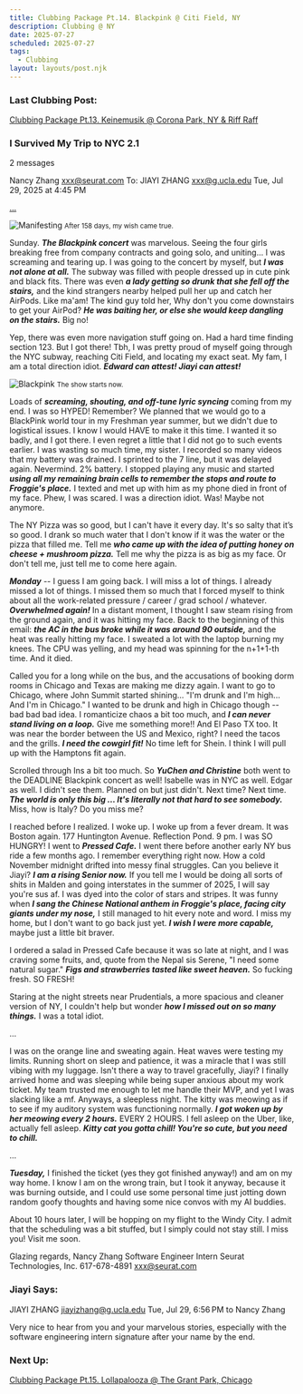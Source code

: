 ```yaml
---
title: Clubbing Package Pt.14. Blackpink @ Citi Field, NY
description: Clubbing @ NY
date: 2025-07-27
scheduled: 2025-07-27
tags:
  - Clubbing
layout: layouts/post.njk
---
```


<h3>Last Clubbing Post:</h3>
<a href="{{ '/posts/clubbingpackagept13/' | url }}">Clubbing Package Pt.13. Keinemusik @ Corona Park, NY & Riff Raff</a>

<h3>I Survived My Trip to NYC 2.1</h3>

2 messages

Nancy Zhang <xxx@seurat.com>
To: JIAYI ZHANG <xxx@g.ucla.edu>
Tue, Jul 29, 2025 at 4:45 PM

<a href="{{ '/posts/clubbingpackagept13/' | url }}">...</a>

![Manifesting](/img/blog7.0/bp_wish.jpg)
<small>After 158 days, my wish came true.</small>

Sunday. ***The Blackpink concert*** was marvelous. Seeing the four girls breaking free from company contracts and going solo, and uniting... I was screaming and tearing up. I was going to the concert by myself, but ***I was not alone at all.*** The subway was filled with people dressed up in cute pink and black fits. There was even ***a lady getting so drunk that she fell off the stairs,*** and the kind strangers nearby helped pull her up and catch her AirPods. Like ma'am! The kind guy told her, Why don't you come downstairs to get your AirPod? ***He was baiting her, or else she would keep dangling on the stairs.*** Big no!

Yep, there was even more navigation stuff going on. Had a hard time finding section 123. But I got there! Tbh, I was pretty proud of myself going through the NYC subway, reaching Citi Field, and locating my exact seat. My fam, I am a total direction idiot. ***Edward can attest! Jiayi can attest!***

![Blackpink](/img/blog7.0/bp.jpeg)
<small>The show starts now.</small>

Loads of ***screaming, shouting, and off-tune lyric syncing*** coming from my end. I was so HYPED! Remember? We planned that we would go to a BlackPink world tour in my Freshman year summer, but we didn't due to logistical issues. I know I would HAVE to make it this time. I wanted it so badly, and I got there. I even regret a little that I did not go to such events earlier. I was wasting so much time, my sister. I recorded so many videos that my battery was drained. I sprinted to the 7 line, but it was delayed again. Nevermind. 2% battery. I stopped playing any music and started ***using all my remaining brain cells to remember the stops and route to Froggie's place.*** I texted and met up with him as my phone died in front of my face. Phew, I was scared. I was a direction idiot. Was! Maybe not anymore.

The NY Pizza was so good, but I can't have it every day. It's so salty that it’s so good. I drank so much water that I don't know if it was the water or the pizza that filled me. Tell me ***who came up with the idea of putting honey on cheese + mushroom pizza.*** Tell me why the pizza is as big as my face. Or don't tell me, just tell me to come here again.

***Monday*** -- I guess I am going back. I will miss a lot of things. I already missed a lot of things. I missed them so much that I forced myself to think about all the work-related pressure / career / grad school / whatever. ***Overwhelmed again!*** In a distant moment, I thought I saw steam rising from the ground again, and it was hitting my face. Back to the beginning of this email: ***the AC in the bus broke while it was around 90 outside,*** and the heat was really hitting my face. I sweated a lot with the laptop burning my knees. The CPU was yelling, and my head was spinning for the n+1+1-th time. And it died.

Called you for a long while on the bus, and the accusations of booking dorm rooms in Chicago and Texas are making me dizzy again. I want to go to Chicago, where John Summit started shining... "I'm drunk and I'm high... And I'm in Chicago." I wanted to be drunk and high in Chicago though -- bad bad bad idea. I romanticize chaos a bit too much, and ***I can never stand living on a loop.*** Give me something more!! And El Paso TX too. It was near the border between the US and Mexico, right? I need the tacos and the grills. ***I need the cowgirl fit!*** No time left for Shein. I think I will pull up with the Hamptons fit again.

Scrolled through Ins a bit too much. So ***YuChen and Christine*** both went to the DEADLINE Blackpink concert as well! Isabelle was in NYC as well. Edgar as well. I didn't see them. Planned on but just didn't. Next time? Next time. ***The world is only this big ... It's literally not that hard to see somebody.*** Miss, how is Italy? Do you miss me?

I reached before I realized. I woke up. I woke up from a fever dream. It was Boston again. 177 Huntington Avenue. Reflection Pond. 9 pm. I was SO HUNGRY! I went to ***Pressed Cafe.*** I went there before another early NY bus ride a few months ago. I remember everything right now. How a cold November midnight drifted into messy final struggles. Can you believe it Jiayi? ***I am a rising Senior now.*** If you tell me I would be doing all sorts of shits in Malden and going interstates in the summer of 2025, I will say you're sus af. I was dyed into the color of stars and stripes. It was funny when ***I sang the Chinese National anthem in Froggie's place, facing city giants under my nose,*** I still managed to hit every note and word. I miss my home, but I don't want to go back just yet. ***I wish I were more capable,*** maybe just a little bit braver. 

I ordered a salad in Pressed Cafe because it was so late at night, and I was craving some fruits, and, quote from the Nepal sis Serene, "I need some natural sugar." ***Figs and strawberries tasted like sweet heaven.*** So fucking fresh. SO FRESH!

Staring at the night streets near Prudentials, a more spacious and cleaner version of NY, I couldn't help but wonder ***how I missed out on so many things.*** I was a total idiot.

…

I was on the orange line and sweating again. Heat waves were testing my limits. Running short on sleep and patience, it was a miracle that I was still vibing with my luggage. Isn't there a way to travel gracefully, Jiayi? I finally arrived home and was sleeping while being super anxious about my work ticket. My team trusted me enough to let me handle their MVP, and yet I was slacking like a mf. Anyways, a sleepless night. The kitty was meowing as if to see if my auditory system was functioning normally. ***I got woken up by her meowing every 2 hours.*** EVERY 2 HOURS. I fell asleep on the Uber, like, actually fell asleep. ***Kitty cat you gotta chill! You're so cute, but you need to chill.***

…

***Tuesday,*** I finished the ticket (yes they got finished anyway!) and am on my way home. I know I am on the wrong train, but I took it anyway, because it was burning outside, and I could use some personal time just jotting down random goofy thoughts and having some nice convos with my AI buddies.

About 10 hours later, I will be hopping on my flight to the Windy City. I admit that the scheduling was a bit stuffed, but I simply could not stay still. I miss you! Visit me soon.

Glazing regards,
Nancy Zhang
Software Engineer Intern
Seurat Technologies, Inc.
617-678-4891
xxx@seurat.com

<h3>Jiayi Says:</h3>

JIAYI ZHANG <jiayizhang@g.ucla.edu>
Tue, Jul 29, 6:56 PM
to Nancy Zhang

Very nice to hear from you and your marvelous stories, especially with the software engineering intern signature after your name by the end.

<h3>Next Up:</h3>
<a href="{{ '/posts/clubbingpackagept15/' | url }}">Clubbing Package Pt.15. Lollapalooza @ The Grant Park, Chicago</a>

